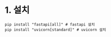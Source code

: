 
# 1. 설치
```
pip install "fastapi[all]" # fastapi 설치 
pip install "uvicorn[standard]" # uvicorn 설치
```

